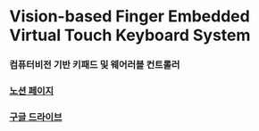 # Vision-based Finger Embedded Virtual Touch Keyboard System

### 컴퓨터비전 기반 키패드 및 웨어러블 컨트롤러



### [노션 페이지](https://iris-pilot-7a9.notion.site/7573ed63e51c48cc977f42cfb4780fd5)

### [구글 드라이브](https://drive.google.com/drive/folders/1tISlwugySsoHQcgUa3K2OKsfj3EcnqST?usp=sharing)













